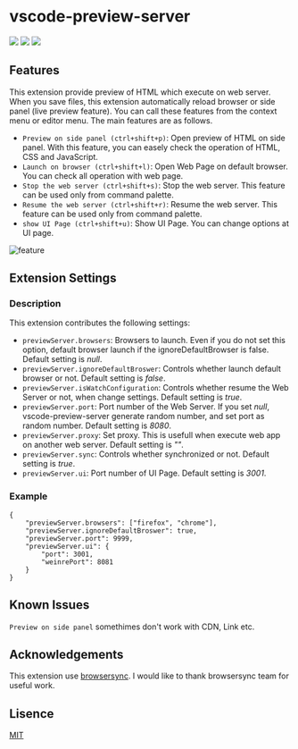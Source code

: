 # vscode-preview-server

[![](https://vsmarketplacebadge.apphb.com/version/yuichinukiyama.vscode-preview-server.svg)](https://marketplace.visualstudio.com/items?itemName=yuichinukiyama.vscode-preview-server)
[![](https://vsmarketplacebadge.apphb.com/installs/yuichinukiyama.vscode-preview-server.svg)](https://marketplace.visualstudio.com/items?itemName=yuichinukiyama.vscode-preview-server)
[![](https://vsmarketplacebadge.apphb.com/rating/yuichinukiyama.vscode-preview-server.svg)](https://marketplace.visualstudio.com/items?itemName=yuichinukiyama.vscode-preview-server)

## Features

This extension provide preview of HTML which execute on web server.
When you save files, this extension automatically reload browser or side panel (live preview feature).
You can call these features from the context menu or editor menu.
The main features are as follows.

* `Preview on side panel (ctrl+shift+p)`: Open preview of HTML on side panel. With this feature, you can easely check the operation of HTML, CSS and JavaScript.
* `Launch on browser (ctrl+shift+l)`: Open Web Page on default browser. You can check all operation with web page.
* `Stop the web server (ctrl+shift+s)`: Stop the web server. This feature can be used only from command palette.
* `Resume the web server (ctrl+shift+r)`: Resume the web server. This feature can be used only from command palette.
* `show UI Page (ctrl+shift+u)`: Show UI Page. You can change options at UI page.

![feature](images/feature.gif)

## Extension Settings

### Description
This extension contributes the following settings:

* `previewServer.browsers`: Browsers to launch. Even if you do not set this option, default browser launch if the ignoreDefaultBrowser is false. Default setting is *null*.
* `previewServer.ignoreDefaultBroswer`: Controls whether launch default browser or not. Default setting is *false*.
* `previewServer.isWatchConfiguration`: Controls whether resume the Web Server or not, when change settings. Default setting is *true*.
* `previewServer.port`: Port number of the Web Server. If you set *null*, vscode-preview-server generate random number, and set port as random number. Default setting is *8080*.
* `previewServer.proxy`: Set proxy. This is usefull when execute web app on another web server. Default setting is *""*.
* `previewServer.sync`: Controls whether synchronized or not. Default setting is *true*.
* `previewServer.ui`: Port number of UI Page. Default setting is *3001*.

### Example

```
{
    "previewServer.browsers": ["firefox", "chrome"],
    "previewServer.ignoreDefaultBroswer": true,
    "previewServer.port": 9999,
    "previewServer.ui": {
        "port": 3001,
        "weinrePort": 8081
    }
}
```

## Known Issues

`Preview on side panel` somethimes don't work with CDN, Link etc.

## Acknowledgements
This extension use [browsersync](https://www.browsersync.io/).
I would like to thank browsersync team for useful work.

## Lisence
[MIT](https://github.com/YuichiNukiyama/vscode-preview-server/blob/master/LICENSE)
